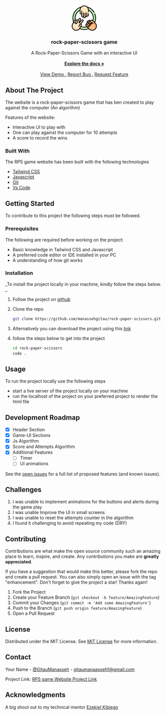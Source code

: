 <br/>
<div align="center">
<a href="https://github.com/manassehgitau/rock-paper-scissors">
<img src="./assets/icons/rock-paper-scissors.png" alt="Logo" width="80" height="80">
</a>
<h3 align="center">rock-paper-scissors game</h3>
<p align="center">
A Rock-Paper-Scissors Game with an interactive UI
<br/>
<br/>
<a href="https://github.com/manassehgitau/rock-paper-scissors/blob/main/README.md"><strong>Explore the docs »</strong></a>
<br/>
<br/>
<a href="https://manassehgitau.github.io/rock-paper-scissors/">View Demo .</a>  
<a href="https://github.com/manassehgitau/rock-paper-scissors/issues">Report Bug .</a>
<a href="https://github.com/manassehgitau/rock-paper-scissors/issues">Request Feature</a>
</p>
</div>

 ## About The Project 

 <!-- > An Image of the screenshot is be added -->

<!-- ![Product Screenshot](./assets/imgs/hero.png) -->

The website is a rock-paper-scissors game that has ben created to play against the computer (An algorithm)

Features of the website:

- Interactive UI to play with
- One can play against the computer for 10 attempts
- A score to record the wins


 ### Built With
The RPS game website has been built with the following technologies
- [Tailwind CSS]()
- [Javascript]()
- [Git]()
- [Vs Code]()

 ## Getting Started
To contribute to this project the following steps must be followed.
 ### Prerequisites

The following are required before working on the project:
  - Basic knowledge in Tailwind CSS and Javascript
  - A preferred code editor or IDE installed in your PC
  - A understanding of how  git works

 ### Installation

_To install the project locally in your machine, kindly follow the steps below. _

1. Follow the project on [github](https://github.com/manassehgitau/rock-paper-scissors)
2. Clone the repo
   ```sh
   git clone https://github.com/manassehgitau/rock-paper-scissors.git
   ```
3. Alternatively you can download the project using this [link](https://github.com/manassehgitau/rock-paper-scissors)
   
4. follow the steps below to get into the project
   ```bash
   cd rock-paper-scissors
   code .
   ```
 ## Usage

To run the project locally use the following steps
- start a live server of the project locally on your machine
- run the localhost of the project on your preferred project to render the html file

 ##  Development Roadmap

- [x] Header Section
- [x] Game-UI Sections 
- [x] Js Algorithm
- [x] Score and Attempts Algorithm
- [x] Additional Features
  - [ ] Timer
  - [ ] UI animations

See the [open issues](https://github.com/manassehgitau/Week-1-project/issues) for a full list of proposed features (and known issues).

## Challenges
1. I was unable to implement animations for the buttons and alerts during the game play
2. I was unable Improve the UI in small screens
3. I was unable to reset the attempts counter in the algorithm
4. I found it challenging to avoid repeating my code (DRY)

 ## Contributing

Contributions are what make the open source community such an amazing place to learn, inspire, and create. Any contributions you make are **greatly appreciated**.

If you have a suggestion that would make this better, please fork the repo and create a pull request. You can also simply open an issue with the tag "enhancement".
Don't forget to give the project a star! Thanks again!

1. Fork the Project
2. Create your Feature Branch (`git checkout -b feature/AmazingFeature`)
3. Commit your Changes (`git commit -m 'Add some AmazingFeature'`)
4. Push to the Branch (`git push origin feature/AmazingFeature`)
5. Open a Pull Request

 ## License

Distributed under the MIT License. See [MIT License](https://opensource.org/licenses/MIT) for more information.
 ## Contact

Your Name - [@GitauManasseh](https://twitter.com/GitauManasseh) - gitaumanaasseh1@gmail.com

Project Link: [RPS game Website Project Link](https://github.com/manassehgitau/rock-paper-scissors)
 ## Acknowledgments

A big shout out to my technical mentor 
[Ezekiel Kibiego](https://github.com/ezekielkibiego)


